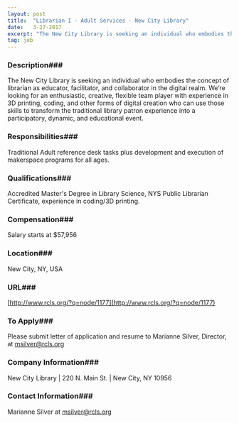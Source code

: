 ```yaml
---
layout: post
title:  "Librarian I - Adult Services - New City Library"
date:   3-27-2017
excerpt: "The New City Library is seeking an individual who embodies the concept of librarian as educator, facilitator, and collaborator in the digital realm. We’re looking for an enthusiastic, creative, flexible team player with experience in 3D printing, coding, and other forms of digital creation who can use those skills to..."
tag: job
---
```


### Description###

The New City Library is seeking an individual who embodies the concept of librarian as educator, facilitator, and collaborator in the digital realm.  We’re looking for an enthusiastic, creative, flexible team player with experience in 3D printing, coding, and other forms of digital creation who can use those skills to transform the traditional library patron experience into a participatory, dynamic, and educational event.


### Responsibilities###

Traditional Adult reference desk tasks plus development and execution of makerspace programs for all ages.


### Qualifications###

Accredited Master's Degree in Library Science, NYS Public Librarian Certificate, experience in coding/3D printing.


### Compensation###

Salary starts at $57,956


### Location###

New City, NY, USA


### URL###

[http://www.rcls.org/?q=node/1177](http://www.rcls.org/?q=node/1177)

### To Apply###

Please submit letter of application and resume to Marianne Silver, Director, at msilver@rcls.org


### Company Information###

New City Library | 220 N. Main St. | New City, NY  10956


### Contact Information###

Marianne Silver at msilver@rcls.org

